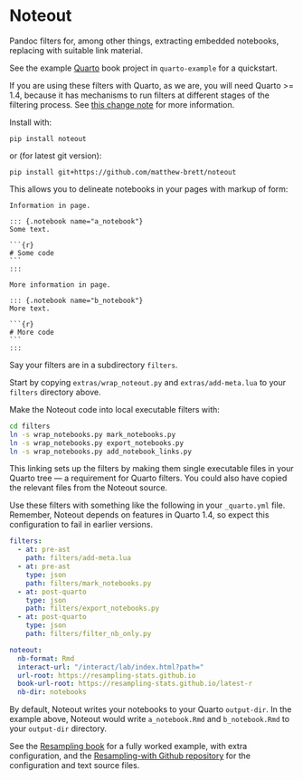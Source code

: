 # Noteout

Pandoc filters for, among other things, extracting embedded notebooks,
replacing with suitable link material.

See the example [Quarto](https://quarto.org) book project in
`quarto-example` for a quickstart.

If you are using these filters with Quarto, as we are, you will need Quarto >=
1.4, because it has mechanisms to run filters at different stages of the
filtering process.  See [this change
note](https://quarto.org/docs/prerelease/1.4/lua_changes.html#more-precise-targeting-of-ast-processing-phases)
for more information.

Install with:

```
pip install noteout
```

or (for latest git version):

```
pip install git+https://github.com/matthew-brett/noteout
```

This allows you to delineate notebooks in your pages with markup of form:

~~~
Information in page.

::: {.notebook name="a_notebook"}
Some text.

```{r}
# Some code
```
:::

More information in page.

::: {.notebook name="b_notebook"}
More text.

```{r}
# More code
```
:::
~~~

Say your filters are in a subdirectory `filters`.

Start by copying `extras/wrap_noteout.py` and `extras/add-meta.lua` to your `filters` directory above.

Make the Noteout code into local executable filters with:

```bash
cd filters
ln -s wrap_notebooks.py mark_notebooks.py
ln -s wrap_notebooks.py export_notebooks.py
ln -s wrap_notebooks.py add_notebook_links.py
```

This linking sets up the filters by making them single executable files in your Quarto tree — a requirement for Quarto filters.   You could also have copied the relevant files from the Noteout source.

Use these filters with something like the following in your `_quarto.yml` file.  Remember, Noteout depends on features in Quarto 1.4, so expect this configuration to fail in earlier versions.

```yaml
filters:
  - at: pre-ast
    path: filters/add-meta.lua
  - at: pre-ast
    type: json
    path: filters/mark_notebooks.py
  - at: post-quarto
    type: json
    path: filters/export_notebooks.py
  - at: post-quarto
    type: json
    path: filters/filter_nb_only.py

noteout:
  nb-format: Rmd
  interact-url: "/interact/lab/index.html?path="
  url-root: https://resampling-stats.github.io
  book-url-root: https://resampling-stats.github.io/latest-r
  nb-dir: notebooks
```

By default, Noteout writes your notebooks to your Quarto `output-dir`. In the
example above, Noteout would write `a_notebook.Rmd` and `b_notebook.Rmd` to
your `output-dir` directory.

See the [Resampling book](https://resampling-stats.github.io/resampling-with)
for a fully worked example, with extra configuration, and the [Resampling-with
Github repository](https://github.com/resampling-stats/resampling-with) for the
configuration and text source files.
